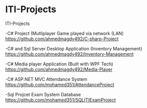 # ITI-Projects
ITI-Projects

-C# Project (Mutliplayer Game played via network (LAN)
https://github.com/ahmedmagdy492/C-sharp-Project

-C# and Sql Server Desktop Application (Inventory Management)
https://github.com/ahmedmagdy492/Inventory-Management

-C# Media player Application (Built with WPF Tech)
https://github.com/ahmedmagdy492/Media-Player

-C# ASP.NET MVC Attendance System
https://github.com/mohamed351/AttendanceProject

-Sql Projcet Exam System Database
https://github.com/mohamed351/SQLITIExamProject
